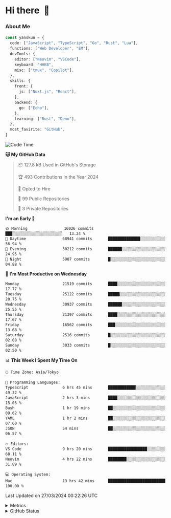 # Hi there&nbsp; :wave:

### About Me

```ts
const yanskun = {
  code: ["JavaScript", "TypeScript", "Go", "Rust", "Lua"],
  functions: ["Web Developer", "EM"],
  devTools: {
    editor: ["Neovim", "VSCode"],
    keyboard: "HHKB",
    misc: ["tmux", "Copilot"],
  },
  skills: {
    front: {
      js: ["Nuxt.js", "React"],
    },
    backend: {
      go: ["Echo"],
    },
    learning: ["Rust", "Deno"],
  },
  most_favirite: "GitHub",
}
```

<!--START_SECTION:waka-->
![Code Time](http://img.shields.io/badge/Code%20Time-759%20hrs%2044%20mins-blue)

**🐱 My GitHub Data** 

> 📦 127.8 kB Used in GitHub's Storage 
 > 
> 🏆 493 Contributions in the Year 2024
 > 
> 💼 Opted to Hire
 > 
> 📜 99 Public Repositories 
 > 
> 🔑 3 Private Repositories 
 > 
**I'm an Early 🐤** 

```text
🌞 Morning                16026 commits       ███░░░░░░░░░░░░░░░░░░░░░░   13.24 % 
🌆 Daytime                68941 commits       ██████████████░░░░░░░░░░░   56.94 % 
🌃 Evening                30212 commits       ██████░░░░░░░░░░░░░░░░░░░   24.95 % 
🌙 Night                  5907 commits        █░░░░░░░░░░░░░░░░░░░░░░░░   04.88 % 
```
📅 **I'm Most Productive on Wednesday** 

```text
Monday                   21519 commits       ████░░░░░░░░░░░░░░░░░░░░░   17.77 % 
Tuesday                  25122 commits       █████░░░░░░░░░░░░░░░░░░░░   20.75 % 
Wednesday                30937 commits       ██████░░░░░░░░░░░░░░░░░░░   25.55 % 
Thursday                 21397 commits       ████░░░░░░░░░░░░░░░░░░░░░   17.67 % 
Friday                   16562 commits       ███░░░░░░░░░░░░░░░░░░░░░░   13.68 % 
Saturday                 2516 commits        █░░░░░░░░░░░░░░░░░░░░░░░░   02.08 % 
Sunday                   3033 commits        █░░░░░░░░░░░░░░░░░░░░░░░░   02.50 % 
```


📊 **This Week I Spent My Time On** 

```text
🕑︎ Time Zone: Asia/Tokyo

💬 Programming Languages: 
TypeScript               6 hrs 45 mins       ████████████░░░░░░░░░░░░░   49.32 % 
JavaScript               2 hrs 3 mins        ████░░░░░░░░░░░░░░░░░░░░░   15.05 % 
Bash                     1 hr 19 mins        ██░░░░░░░░░░░░░░░░░░░░░░░   09.62 % 
YAML                     1 hr 2 mins         ██░░░░░░░░░░░░░░░░░░░░░░░   07.60 % 
JSON                     54 mins             ██░░░░░░░░░░░░░░░░░░░░░░░   06.57 % 

🔥 Editors: 
VS Code                  9 hrs 20 mins       █████████████████░░░░░░░░   68.11 % 
Neovim                   4 hrs 22 mins       ████████░░░░░░░░░░░░░░░░░   31.89 % 

💻 Operating System: 
Mac                      13 hrs 42 mins      █████████████████████████   100.00 % 
```


 Last Updated on 27/03/2024 00:22:26 UTC
<!--END_SECTION:waka-->

<details>
  <summary>Metrics</summary>
  <img src="https://github.com/yanskun/yanskun/blob/main/github-metrics.svg" alt="Metrics">
</details>

<details>
  <summary>GitHub Status</summary>
  <picture>
    <source media="(prefers-color-scheme: dark)" srcset="https://raw.githubusercontent.com/yanskun/yanskun/master/profile-summary-card-output/nord_dark/0-profile-details.svg">
   <img src="https://raw.githubusercontent.com/yanskun/yanskun/master/profile-summary-card-output/default/0-profile-details.svg">
  </picture>
  <br>
  <picture>
    <source media="(prefers-color-scheme: dark)" srcset="https://raw.githubusercontent.com/yanskun/yanskun/master/profile-summary-card-output/nord_dark/1-repos-per-language.svg">
   <img src="https://raw.githubusercontent.com/yanskun/yanskun/master/profile-summary-card-output/default/1-repos-per-language.svg">
  </picture>
  <picture>
    <source media="(prefers-color-scheme: dark)" srcset="https://raw.githubusercontent.com/yanskun/yanskun/master/profile-summary-card-output/nord_dark/2-most-commit-language.svg">
   <img src="https://raw.githubusercontent.com/yanskun/yanskun/master/profile-summary-card-output/default/2-most-commit-language.svg">
  </picture>
  <br>
  <picture>
    <source media="(prefers-color-scheme: dark)" srcset="https://raw.githubusercontent.com/yanskun/yanskun/master/profile-summary-card-output/nord_dark/3-stats.svg">
   <img src="https://raw.githubusercontent.com/yanskun/yanskun/master/profile-summary-card-output/default/3-stats.svg">
  </picture>
  <picture>
    <source media="(prefers-color-scheme: dark)" srcset="https://raw.githubusercontent.com/yanskun/yanskun/master/profile-summary-card-output/nord_dark/4-productive-time.svg">
   <img src="https://raw.githubusercontent.com/yanskun/yanskun/master/profile-summary-card-output/default/4-productive-time.svg">
  </picture>
</details>
